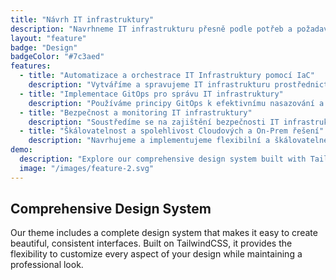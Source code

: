 ```yaml
---
title: "Návrh IT infrastruktury"
description: "Navrhneme IT infrastrukturu přesně podle potřeb a požadavků. Postaráme se o to, aby byla spolehlivá, bezpečná a škálovatelná. Zajistíme správnou kombinaci technologií, ať už jde o servery, cloudová řešení nebo síťovou architekturu, vše nastavíme tak, aby fungovalo efektivně a bez zbytečných komplikací. Vy se můžete soustředit na svůj byznys, my se postaráme o jeho technologické zázemí."
layout: "feature"
badge: "Design"
badgeColor: "#7c3aed"
features:
  - title: "Automatizace a orchestrace IT Infrastruktury pomocí IaC"
    description: "Vytváříme a spravujeme IT infrastrukturu prostřednictvím kódu (Infrastructure as Code, IaC), což umožňuje plně automatizovaný přístup k nasazení a správě serverů, síťové infrastruktury a dalších komponent. Díky IaC lze snadno spravovat a verzovat infrastrukturu a minimalizovat riziko lidských chyb. Vybereme technologie jako Terraform, Ansible nebo Pulumi pro bezproblémovou správu a provisioning."
  - title: "Implementace GitOps pro správu IT infrastruktury"
    description: "Používáme principy GitOps k efektivnímu nasazování a správě infrastruktury přímo z Git repozitářů. Všechny změny v infrastruktuře jsou verzovány a spravovány prostřednictvím Git repozitářů, což přináší větší transparentnost a kontrolu nad změnami. Implementujeme nástroje jako ArgoCD nebo Flux pro automatické nasazování a správu aplikací a infrastruktury v Kubernetes clusterech."
  - title: "Bezpečnost a monitoring IT infrastruktury"
    description: "Soustředíme se na zajištění bezpečnosti IT infrastruktury již od začátku pomocí DevSecOps přístupu. Integrujeme bezpečnostní nástroje do CI/CD pipelinek a implementujeme monitoring, který nám umožní včas detekovat potenciální hrozby. Používáme technologie pro správu citlivých dat (HashiCorp Vault), monitoring (Prometheus, Grafana) a audity, což zaručuje vysokou úroveň ochrany."
  - title: "Škálovatelnost a spolehlivost Cloudových a On-Prem řešení"
    description: "Navrhujeme a implementujeme flexibilní a škálovatelné infrastruktury, které mohou být provozovány jak v cloudu, tak na on-premise serverech. Vyvažujeme náklady a výkonnost, aby infrastruktura mohla růst s vašimi potřebami. Používáme Kubernetes pro orkestraci kontejnerů, což zajišťuje flexibilitu a automatizované škálování, a zároveň zajišťujeme bezpečnou a vysoce dostupnou architekturu."
demo:
  description: "Explore our comprehensive design system built with TailwindCSS."
  image: "/images/feature-2.svg"
---
```


## Comprehensive Design System

Our theme includes a complete design system that makes it easy to create beautiful, consistent interfaces. Built on TailwindCSS, it provides the flexibility to customize every aspect of your design while maintaining a professional look.
